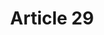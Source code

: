 ---
title: "Article 29"
draft: false
exceptions:
- info53m
memberstates:
- NO
score: 3
compensation:
- 
remarks: |
 


link: ""
---